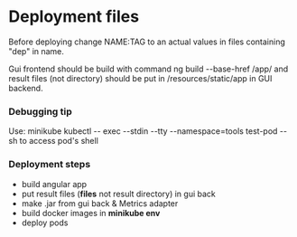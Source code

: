 # Deployment files
Before deploying change NAME:TAG to an actual values in files containing "dep" in name.

Gui frontend should be build with command ng build --base-href /app/ and result files (not directory) should be put in /resources/static/app in GUI backend.

### Debugging tip
Use:
minikube kubectl -- exec --stdin --tty --namespace=tools test-pod -- sh
to access pod's shell

### Deployment steps
* build angular app
*  put result files (**files** not result directory) in gui back
* make .jar from gui back & Metrics adapter
* build docker images in **minikube env**
* deploy pods
